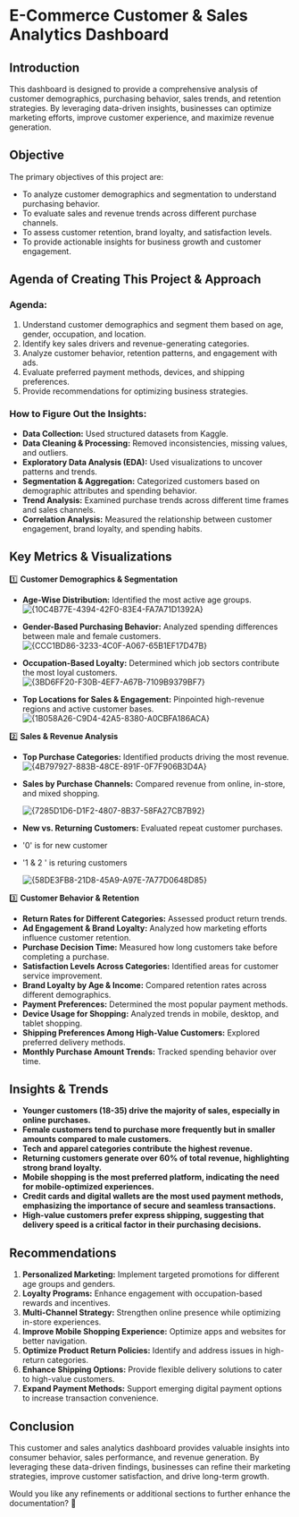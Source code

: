 
# **E-Commerce Customer & Sales Analytics Dashboard**  

## **Introduction**  
This dashboard is designed to provide a comprehensive analysis of customer demographics, purchasing behavior, sales trends, and retention strategies. By leveraging data-driven insights, businesses can optimize marketing efforts, improve customer experience, and maximize revenue generation.  

## **Objective**  
The primary objectives of this project are:  
- To analyze customer demographics and segmentation to understand purchasing behavior.  
- To evaluate sales and revenue trends across different purchase channels.  
- To assess customer retention, brand loyalty, and satisfaction levels.  
- To provide actionable insights for business growth and customer engagement.  

## **Agenda of Creating This Project & Approach**  
### **Agenda:**  
1. Understand customer demographics and segment them based on age, gender, occupation, and location.  
2. Identify key sales drivers and revenue-generating categories.  
3. Analyze customer behavior, retention patterns, and engagement with ads.  
4. Evaluate preferred payment methods, devices, and shipping preferences.  
5. Provide recommendations for optimizing business strategies.  

### **How to Figure Out the Insights:**  
- **Data Collection:** Used structured datasets from Kaggle.  
- **Data Cleaning & Processing:** Removed inconsistencies, missing values, and outliers.  
- **Exploratory Data Analysis (EDA):** Used visualizations to uncover patterns and trends.  
- **Segmentation & Aggregation:** Categorized customers based on demographic attributes and spending behavior.  
- **Trend Analysis:** Examined purchase trends across different time frames and sales channels.  
- **Correlation Analysis:** Measured the relationship between customer engagement, brand loyalty, and spending habits.  

## **Key Metrics & Visualizations**  
1️⃣ **Customer Demographics & Segmentation**  
- **Age-Wise Distribution:** Identified the most active age groups.
  ![{10C4B77E-4394-42F0-83E4-FA7A71D1392A}](https://github.com/user-attachments/assets/c134e19b-be4b-4ae5-a3ae-863a3c213ff6)

- **Gender-Based Purchasing Behavior:** Analyzed spending differences between male and female customers.
![{CCC1BD86-3233-4C0F-A067-65B1EF17D47B}](https://github.com/user-attachments/assets/3f2dcf83-ff98-408d-8010-e3a193975bec)

- **Occupation-Based Loyalty:** Determined which job sectors contribute the most loyal customers.
    ![{3BD6FF20-F30B-4EF7-A67B-7109B9379BF7}](https://github.com/user-attachments/assets/60c7423e-6443-4ec6-a167-3328d04f5cb2)

- **Top Locations for Sales & Engagement:** Pinpointed high-revenue regions and active customer bases.  
![{1B058A26-C9D4-42A5-8380-A0CBFA186ACA}](https://github.com/user-attachments/assets/92220119-606a-4bad-82ca-5ba9869fdcbe)

2️⃣ **Sales & Revenue Analysis**  
- **Top Purchase Categories:** Identified products driving the most revenue.
  ![{4B797927-883B-48CE-891F-0F7F906B3D4A}](https://github.com/user-attachments/assets/52693de6-ca0b-4579-93c2-82313ff9e474)
 
- **Sales by Purchase Channels:** Compared revenue from online, in-store, and mixed shopping.
  
  ![{7285D1D6-D1F2-4807-8B37-58FA27CB7B92}](https://github.com/user-attachments/assets/89a4b028-ee9a-4c07-b38c-002025671eb1)

- **New vs. Returning Customers:** Evaluated repeat customer purchases.
- '0' is for new customer
- '1 & 2 ' is returing customers
  
  ![{58DE3FB8-21D8-45A9-A97E-7A77D0648D85}](https://github.com/user-attachments/assets/802ca232-c74c-4f28-984b-d8837af5df76)


3️⃣ **Customer Behavior & Retention**  
- **Return Rates for Different Categories:** Assessed product return trends.  
- **Ad Engagement & Brand Loyalty:** Analyzed how marketing efforts influence customer retention.  
- **Purchase Decision Time:** Measured how long customers take before completing a purchase.  
- **Satisfaction Levels Across Categories:** Identified areas for customer service improvement.  
- **Brand Loyalty by Age & Income:** Compared retention rates across different demographics.  
- **Payment Preferences:** Determined the most popular payment methods.  
- **Device Usage for Shopping:** Analyzed trends in mobile, desktop, and tablet shopping.  
- **Shipping Preferences Among High-Value Customers:** Explored preferred delivery methods.  
- **Monthly Purchase Amount Trends:** Tracked spending behavior over time.  

## **Insights & Trends**  
- **Younger customers (18-35) drive the majority of sales, especially in online purchases.**  
- **Female customers tend to purchase more frequently but in smaller amounts compared to male customers.**  
- **Tech and apparel categories contribute the highest revenue.**  
- **Returning customers generate over 60% of total revenue, highlighting strong brand loyalty.**  
- **Mobile shopping is the most preferred platform, indicating the need for mobile-optimized experiences.**  
- **Credit cards and digital wallets are the most used payment methods, emphasizing the importance of secure and seamless transactions.**  
- **High-value customers prefer express shipping, suggesting that delivery speed is a critical factor in their purchasing decisions.**  

## **Recommendations**  
1. **Personalized Marketing:** Implement targeted promotions for different age groups and genders.  
2. **Loyalty Programs:** Enhance engagement with occupation-based rewards and incentives.  
3. **Multi-Channel Strategy:** Strengthen online presence while optimizing in-store experiences.  
4. **Improve Mobile Shopping Experience:** Optimize apps and websites for better navigation.  
5. **Optimize Product Return Policies:** Identify and address issues in high-return categories.  
6. **Enhance Shipping Options:** Provide flexible delivery solutions to cater to high-value customers.  
7. **Expand Payment Methods:** Support emerging digital payment options to increase transaction convenience.  

## **Conclusion**  
This customer and sales analytics dashboard provides valuable insights into consumer behavior, sales performance, and revenue generation. By leveraging these data-driven findings, businesses can refine their marketing strategies, improve customer satisfaction, and drive long-term growth.  

Would you like any refinements or additional sections to further enhance the documentation? 🚀
